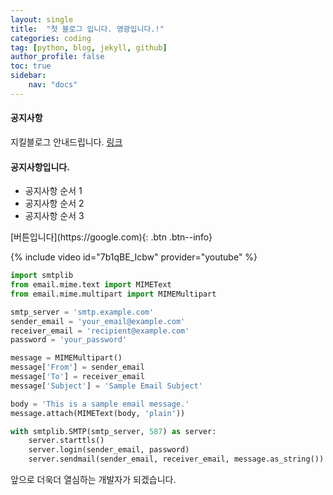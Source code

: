 ```yaml
---
layout: single
title:  "첫 블로그 입니다. 영광입니다.!"
categories: coding
tag: [python, blog, jekyll, github]
author_profile: false
toc: true
sidebar:
    nav: "docs"
---
```


<div class="notice--danger">
    <h4>공지사항</h4>
    <p>지킬블로그 안내드립니다. <a href="https://mmistakes.github.io/minimal-mistakes/docs/installation/#google_vignette">링크</a></p>
</div>

<div class="notice--success">
    <h4>공지사항입니다.</h4>
    <ul>
        <li>공지사항 순서 1</li>
        <li>공지사항 순서 2</li>
        <li>공지사항 순서 3</li>
    </ul>
</div>
[버튼입니다](https://google.com){: .btn .btn--info}


{% include video id="7b1qBE_Icbw" provider="youtube" %}


```python
import smtplib
from email.mime.text import MIMEText
from email.mime.multipart import MIMEMultipart

smtp_server = 'smtp.example.com'
sender_email = 'your_email@example.com'
receiver_email = 'recipient@example.com'
password = 'your_password'

message = MIMEMultipart()
message['From'] = sender_email
message['To'] = receiver_email
message['Subject'] = 'Sample Email Subject'

body = 'This is a sample email message.'
message.attach(MIMEText(body, 'plain'))

with smtplib.SMTP(smtp_server, 587) as server:
    server.starttls()
    server.login(sender_email, password)
    server.sendmail(sender_email, receiver_email, message.as_string())


```




앞으로 더욱더 열심하는 개발자가 되겠습니다.
